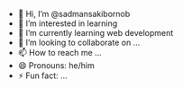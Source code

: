 - 👋 Hi, I’m @sadmansakibornob
- 👀 I’m interested in learning
- 🌱 I’m currently learning web development
- 💞️ I’m looking to collaborate on ...
- 📫 How to reach me ...
- 😄 Pronouns: he/him
- ⚡ Fun fact: ...

<!---
sadmansakibornob/sadmansakibornob is a ✨ special ✨ repository because its `README.md` (this file) appears on your GitHub profile.
You can click the Preview link to take a look at your changes.
--->
